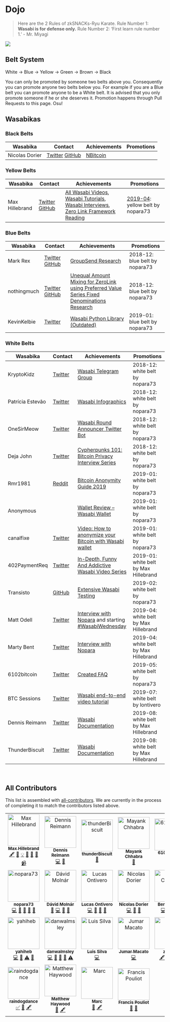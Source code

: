 # Dojo

> Here are the 2 Rules of zkSNACKs-Ryu Karate. Rule Number 1: **Wasabi is for defense only.** Rule Number 2: ‘First learn rule number 1.’ - Mr. Miyagi

![](/Dojo.png)

## Belt System

White -> Blue -> Yellow -> Green -> Brown -> Black

You can only be promoted by someone two belts above you.
Consequently you can promote anyone two belts below you.
For example if you are a Blue belt you can promote anyone to be a White belt.
It is advised that you only promote someone if he or she deserves it.
Promotion happens through Pull Requests to this page.
Osu!

## Wasabikas

### Black Belts

| Wasabika       | Contact                  | Achievements  | Promotions |
|----------------|--------------------------|---------------|------------|
| Nicolas Dorier | [Twitter][1] [GitHub][2] | [NBitcoin][3] |            |

### Yellow Belts

| Wasabika       | Contact                    | Achievements                           | Promotions                     |
|----------------|----------------------------|----------------------------------------|--------------------------------|
| Max Hillebrand | [Twitter][5] [GitHub][37]              | [All Wasabi Videos][6], [Wasabi Tutorials][34], [Wasabi Interviews][35], [Zero Link Framework Reading][36]           | [2019-04][33]: yellow belt by nopara73 |

### Blue Belts

| Wasabika       | Contact                    | Achievements                           | Promotions                     |
|----------------|----------------------------|----------------------------------------|--------------------------------|
| Mark Rex       | [Twitter][7] [GitHub][8]   | [GroupSend Research][9]                | 2018-12: blue belt by nopara73 |
| nothingmuch    | [Twitter][10] [GitHub][11] | [Unequal Amount Mixing for ZeroLink using Preferred Value Series Fixed Denominations Research][12] | 2018-12: blue belt by nopara73 |
| KevinKelbie    | [Twitter][29]              | [Wasabi Python Library (Outdated)][30] | 2019-01: blue belt by nopara73 |

### White Belts

| Wasabika         | Contact                     | Achievements                             | Promotions                      |
|------------------|-----------------------------|------------------------------------------|---------------------------------|
| KryptoKidz       | [Twitter][13]               | [Wasabi Telegram Group][14]              | 2018-12: white belt by nopara73 |
| Patrícia Estevão | [Twitter][15]               | [Wasabi Infographics][16]                | 2018-12: white belt by nopara73 |
| OneSirMeow       | [Twitter][17]               | [Wasabi Round Announcer Twitter Bot][18] | 2018-12: white belt by nopara73 |
| Deja John        | [Twitter][19]               | [Cypherpunks 101: Bitcoin Privacy Interview Series][20] | 2018-12: white belt by nopara73 |
| Rmr1981          | [Reddit][24]                | [Bitcoin Anonymity Guide 2019][21]       | 2019-01: white belt by nopara73 |
| Anonymous        |                             | [Wallet Review – Wasabi Wallet][22]      | 2019-01: white belt by nopara73 |
| canalfixe        | [Twitter][25]               | [Video: How to anonymize your Bitcoin with Wasabi wallet][26] | 2019-01: white belt by nopara73 |
| 402PaymentReq    | [Twitter][27]               | [In-Depth, Funny And Addictive Wasabi Video Series][28] | 2019-01: white belt by Max Hillebrand |
| Transisto        | [GitHub][31]                | [Extensive Wasabi Testing][32]           | 2019-02: white belt by nopara73 |
| Matt Odell       | [Twitter][38]               | [Interview  with Nopara][39] and starting [#WasabiWednesday][40]| 2019-04: white belt by Max Hillebrand |
| Marty Bent       | [Twitter][41]               | [Interview  with Nopara][39]| 2019-04: white belt by Max Hillebrand        |
| 6102bitcoin      | [Twitter][42]               | [Created FAQ][43]| 2019-05: white belt by nopara73                         |
| BTC Sessions     | [Twitter][44]               | [Wasabi end-to-end video tutorial][45]   | 2019-07: white belt by lontivero|
| Dennis Reimann   | [Twitter][47]               | [Wasabi Documentation][48]   | 2019-08: white belt by Max Hillebrand|
| ThunderBiscuit   | [Twitter][46]               | [Wasabi Documentation][49]   | 2019-08: white belt by Max Hillebrand|

[1]: https://twitter.com/NicolasDorier/
[2]: https://github.com/NicolasDorier/
[3]: https://github.com/MetacoSA/NBitcoin/
[5]: https://twitter.com/HillebrandMax/
[6]: https://www.youtube.com/playlist?list=PLPj3KCksGbSaEmjU0sywoTYDVYYSu8LsS
[7]: https://twitter.com/mark_rex_h/
[8]: https://github.com/rexmint/
[9]: https://github.com/zkSNACKs/Meta/issues/29
[10]: https://twitter.com/mHaGqnOACyFm0h5/
[11]: https://github.com/nothingmuch/
[12]: https://gist.github.com/nothingmuch/544cdd47dd18ef8fe923b54e0d5ee141
[13]: https://twitter.com/kryptokidz_/
[14]: https://t.me/WasabiWallet
[15]: https://twitter.com/patestevao/
[16]: https://wasabiwallet.io/images/infographics.jpg
[17]: https://twitter.com/OneSirMeow/
[18]: https://twitter.com/WasabiAnnouncer
[19]: https://twitter.com/Deezbitbies/
[20]: https://www.youtube.com/watch?v=6OveKiFw89o&list=PLbdPWjvnsOMy1Pz87E-Sc9RtBPdTP8JTu
[21]: https://www.coincache.net/2019/01/02/bitcoin-anonymity-guide-2019-how-to-use-btc-like-a-straight-up-g/
[22]: https://www.bitcoinproductreview.com/wallet-review-wasabi-wallet/
[24]: https://www.reddit.com/user/Rmr1981
[25]: https://twitter.com/canalfixe
[26]: https://www.youtube.com/watch?v=93XLf-mNP8Y
[27]: https://twitter.com/402PaymentReq
[28]: https://www.youtube.com/watch?v=zPKpC9cRcZo&list=PLmoQ11MXEmahCG1nkbKK6DiAwVx9giJCi
[29]: https://twitter.com/KevinKelbie/
[30]: https://github.com/KevinKelbie/zerolink-util/
[31]: https://github.com/Transisto/
[32]: https://github.com/zkSNACKs/WalletWasabi/issues?utf8=%E2%9C%93&q=is%3Aissue+author%3ATransisto
[33]: https://twitter.com/nopara73/status/1114540283914522626
[34]: https://www.youtube.com/playlist?list=PLPj3KCksGbSYCFAf3SZbzaJ3ud_nfjlSq
[35]: https://www.youtube.com/playlist?list=PLPj3KCksGbSZcK35ftoBUcPvYuOHdWQss
[36]: https://www.youtube.com/playlist?list=PLPj3KCksGbSZG8f4_ubui5I1VB7VGX2Cy
[37]: https://github.com/maxhillebrand/
[38]: https://twitter.com/matt_odell
[39]: https://anchor.fm/tales-from-the-crypt/episodes/Rabbit-Hole-Recap-Week-of-2019-03-11-e3f6ef
[40]: https://twitter.com/matt_odell/status/1098280232308654080?s=20
[41]: https://twitter.com/martybent
[42]: https://twitter.com/6102bitcoin
[43]: https://github.com/zkSNACKs/WalletWasabi/blob/master/WalletWasabi.Documentation/FAQ.md
[44]: https://twitter.com/BTCSessions
[45]: https://www.youtube.com/watch?v=ECQHAzSckK0
[46]: https://twitter.com/thunderB__
[47]: https://twitter.com/dennisreimann
[48]: https://github.com/zkSNACKs/WasabiDoc/commits?author=dennisreimann
[49]: https://github.com/zkSNACKs/WasabiDoc/commits?author=thunderbiscuit

<br />

## All Contributors

This list is assembled with [all-contributors](https://github.com/all-contributors/all-contributors).
We are currently in the process of completing it to match the contributors listed above.

<div class="all-contributors">
<!-- ALL-CONTRIBUTORS-LIST:START - Do not remove or modify this section -->
<!-- prettier-ignore -->
<table>
  <tr>
    <td align="center"><a href="http://towardsliberty.com"><img src="https://avatars1.githubusercontent.com/u/30683012?v=4" width="100px;" alt="Max Hillebrand"/><br /><sub><b>Max Hillebrand</b></sub></a><br /><a href="#content-MaxHillebrand" title="Content">🖋</a> <a href="https://github.com/zkSNACKs/WasabiDoc/commits?author=MaxHillebrand" title="Documentation">📖</a> <a href="#example-MaxHillebrand" title="Examples">💡</a> <a href="#maintenance-MaxHillebrand" title="Maintenance">🚧</a> <a href="#projectManagement-MaxHillebrand" title="Project Management">📆</a> <a href="#review-MaxHillebrand" title="Reviewed Pull Requests">👀</a> <a href="#video-MaxHillebrand" title="Videos">📹</a></td>
    <td align="center"><a href="https://dennisreimann.de"><img src="https://avatars2.githubusercontent.com/u/886?v=4" width="100px;" alt="Dennis Reimann"/><br /><sub><b>Dennis Reimann</b></sub></a><br /><a href="https://github.com/zkSNACKs/WasabiDoc/commits?author=dennisreimann" title="Code">💻</a> <a href="#design-dennisreimann" title="Design">🎨</a></td>
    <td align="center"><a href="http://thunder-development.org"><img src="https://avatars2.githubusercontent.com/u/39974688?v=4" width="100px;" alt="thunderBiscuit"/><br /><sub><b>thunderBiscuit</b></sub></a><br /><a href="#ideas-thunderBiscuit" title="Ideas, Planning, & Feedback">🤔</a></td>
    <td align="center"><a href="http://mayank.ch"><img src="https://avatars1.githubusercontent.com/u/10330103?v=4" width="100px;" alt="Mayank Chhabra"/><br /><sub><b>Mayank Chhabra</b></sub></a><br /><a href="#design-mayankchhabra" title="Design">🎨</a></td>
    <td align="center"><a href="https://github.com/6102bitcoin"><img src="https://avatars0.githubusercontent.com/u/42300012?v=4" width="100px;" alt="6102bitcoin"/><br /><sub><b>6102bitcoin</b></sub></a><br /><a href="#ideas-6102bitcoin" title="Ideas, Planning, & Feedback">🤔</a> <a href="#content-6102bitcoin" title="Content">🖋</a></td>
  </tr>
  <tr>
    <td align="center"><a href="https://github.com/nopara73"><img src="https://avatars0.githubusercontent.com/u/9156103?v=4" width="100px;" alt="nopara73"/><br /><sub><b>nopara73</b></sub></a><br /><a href="https://github.com/zkSNACKs/WasabiDoc/commits?author=nopara73" title="Code">💻</a> <a href="#ideas-nopara73" title="Ideas, Planning, & Feedback">🤔</a> <a href="#maintenance-nopara73" title="Maintenance">🚧</a> <a href="#review-nopara73" title="Reviewed Pull Requests">👀</a> <a href="#talk-nopara73" title="Talks">📢</a></td>
    <td align="center"><a href="https://github.com/molnard"><img src="https://avatars2.githubusercontent.com/u/9844978?v=4" width="100px;" alt="Dávid Molnár"/><br /><sub><b>Dávid Molnár</b></sub></a><br /><a href="#blog-molnard" title="Blogposts">📝</a> <a href="https://github.com/zkSNACKs/WasabiDoc/commits?author=molnard" title="Code">💻</a> <a href="#review-molnard" title="Reviewed Pull Requests">👀</a> <a href="#maintenance-molnard" title="Maintenance">🚧</a></td>
    <td align="center"><a href="http://geeks.ms/blogs/lontivero"><img src="https://avatars1.githubusercontent.com/u/127973?v=4" width="100px;" alt="Lucas Ontivero"/><br /><sub><b>Lucas Ontivero</b></sub></a><br /><a href="https://github.com/zkSNACKs/WasabiDoc/commits?author=lontivero" title="Code">💻</a> <a href="#review-lontivero" title="Reviewed Pull Requests">👀</a> <a href="#maintenance-lontivero" title="Maintenance">🚧</a> <a href="#projectManagement-lontivero" title="Project Management">📆</a></td>
    <td align="center"><a href="http://nicolas-dorier.com/"><img src="https://avatars0.githubusercontent.com/u/3020646?v=4" width="100px;" alt="Nicolas Dorier"/><br /><sub><b>Nicolas Dorier</b></sub></a><br /><a href="https://github.com/zkSNACKs/WasabiDoc/commits?author=NicolasDorier" title="Code">💻</a> <a href="#ideas-NicolasDorier" title="Ideas, Planning, & Feedback">🤔</a> <a href="#review-NicolasDorier" title="Reviewed Pull Requests">👀</a></td>
    <td align="center"><a href="https://lightning-rod.net/"><img src="https://avatars3.githubusercontent.com/u/15256660?v=4" width="100px;" alt="Ben Carman"/><br /><sub><b>Ben Carman</b></sub></a><br /><a href="https://github.com/zkSNACKs/WasabiDoc/commits?author=benthecarman" title="Code">💻</a> <a href="https://github.com/zkSNACKs/WasabiDoc/issues?q=author%3Abenthecarman" title="Bug reports">🐛</a> <a href="#review-benthecarman" title="Reviewed Pull Requests">👀</a> <a href="#design-benthecarman" title="Design">🎨</a></td>
  </tr>
  <tr>
    <td align="center"><a href="https://github.com/yahiheb"><img src="https://avatars0.githubusercontent.com/u/52379387?v=4" width="100px;" alt="yahiheb"/><br /><sub><b>yahiheb</b></sub></a><br /><a href="https://github.com/zkSNACKs/WasabiDoc/commits?author=yahiheb" title="Code">💻</a> <a href="#review-yahiheb" title="Reviewed Pull Requests">👀</a> <a href="https://github.com/zkSNACKs/WasabiDoc/commits?author=yahiheb" title="Tests">⚠️</a> <a href="https://github.com/zkSNACKs/WasabiDoc/issues?q=author%3Ayahiheb" title="Bug reports">🐛</a></td>
    <td align="center"><a href="https://github.com/danwalmsley"><img src="https://avatars3.githubusercontent.com/u/4672627?v=4" width="100px;" alt="danwalmsley"/><br /><sub><b>danwalmsley</b></sub></a><br /><a href="https://github.com/zkSNACKs/WasabiDoc/commits?author=danwalmsley" title="Code">💻</a> <a href="#review-danwalmsley" title="Reviewed Pull Requests">👀</a> <a href="#design-danwalmsley" title="Design">🎨</a> <a href="#ideas-danwalmsley" title="Ideas, Planning, & Feedback">🤔</a> <a href="https://github.com/zkSNACKs/WasabiDoc/commits?author=danwalmsley" title="Tests">⚠️</a></td>
    <td align="center"><a href="https://github.com/varsnotwars"><img src="https://avatars0.githubusercontent.com/u/20197359?v=4" width="100px;" alt="Luis Silva"/><br /><sub><b>Luis Silva</b></sub></a><br /><a href="https://github.com/zkSNACKs/WasabiDoc/commits?author=varsnotwars" title="Code">💻</a></td>
    <td align="center"><a href="https://github.com/jmacato"><img src="https://avatars0.githubusercontent.com/u/16554748?v=4" width="100px;" alt="Jumar Macato"/><br /><sub><b>Jumar Macato</b></sub></a><br /><a href="https://github.com/zkSNACKs/WasabiDoc/commits?author=jmacato" title="Code">💻</a></td>
    <td align="center"><a href="https://github.com/Zolgarr"><img src="https://avatars2.githubusercontent.com/u/42039790?v=4" width="100px;" alt="zolgarr"/><br /><sub><b>zolgarr</b></sub></a><br /><a href="#content-zolgarr" title="Content">🖋</a> <a href="https://github.com/zkSNACKs/WasabiDoc/commits?author=zolgarr" title="Documentation">📖</a> <a href="#video-zolgarr" title="Videos">📹</a> <a href="#tutorial-zolgarr" title="Tutorials">✅</a></td>
  </tr>
  <tr>
    <td align="center"><a href="https://github.com/raindogdance"><img src="https://avatars2.githubusercontent.com/u/35657440?v=4" width="100px;" alt="raindogdance"/><br /><sub><b>raindogdance</b></sub></a><br /><a href="#tutorial-raindogdance" title="Tutorials">✅</a> <a href="https://github.com/zkSNACKs/WasabiDoc/commits?author=raindogdance" title="Documentation">📖</a> <a href="#content-raindogdance" title="Content">🖋</a></td>
    <td align="center"><a href="https://twitter.com/wintercooled"><img src="https://avatars1.githubusercontent.com/u/25693053?v=4" width="100px;" alt="Matthew Haywood"/><br /><sub><b>Matthew Haywood</b></sub></a><br /><a href="https://github.com/zkSNACKs/WasabiDoc/commits?author=wintercooled" title="Documentation">📖</a> <a href="#content-wintercooled" title="Content">🖋</a></td>
    <td align="center"><a href="https://github.com/Mixelated"><img src="https://avatars3.githubusercontent.com/u/11422373?v=4" width="100px;" alt="Marc"/><br /><sub><b>Marc</b></sub></a><br /><a href="https://github.com/zkSNACKs/WasabiDoc/commits?author=Mixelated" title="Documentation">📖</a> <a href="#content-Mixelated" title="Content">🖋</a></td>
    <td align="center"><a href="http://bullbitcoin.com"><img src="https://avatars3.githubusercontent.com/u/7997682?v=4" width="100px;" alt="Francis Pouliot"/><br /><sub><b>Francis Pouliot</b></sub></a><br /><a href="#business-francispouliot" title="Business development">💼</a> <a href="#ideas-francispouliot" title="Ideas, Planning, & Feedback">🤔</a></td>
  </tr>
</table>

<!-- ALL-CONTRIBUTORS-LIST:END -->
</div>
